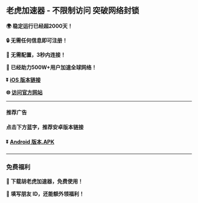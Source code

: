 ## 老虎加速器 - 不限制访问 突破网络封锁 #
**:earth_africa: 稳定运行已经超2000天！**

**:lock: 无需任何信息即可注册！**

**:rocket: 无需配置，3秒内连接！**

**:man: 已经助力500W+用户加速全球网络！**

**:arrow_double_down: [iOS 版本链接](https://share.234vpn.vip/xgvpn.html?t=t3gu23za)**

**:globe_with_meridians: [访问官方网站](https://share.234vpn.vip/xgvpn.html?t=8u5v7led)** 

- - - -
#### 推荐广告

#### 点击下方蓝字，推荐安卓版本链接

#### :arrow_double_down: [Android 版本.APK](https://share.456vpn.vip/xgvpn.html?t=u5q6ok55)

###
---
### 免费福利
**:gift: 下载胡老虎加速器，免费使用！**

**:gift: 填写朋友 ID，还能额外领福利！**
